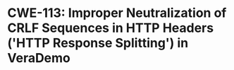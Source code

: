 CWE-113: Improper Neutralization of CRLF Sequences in HTTP Headers ('HTTP Response Splitting') in VeraDemo
==========================================================================================================

